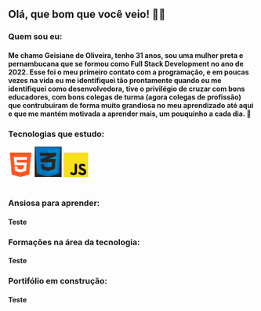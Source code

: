 ## Olá, que bom que você veio! 👋🏾

### Quem sou eu:

#### Me chamo Geisiane de Oliveira, tenho 31 anos, sou uma mulher preta e pernambucana que se formou como Full Stack Development no ano de 2022. Esse foi o meu primeiro contato com a programação, e em poucas vezes na vida eu me identifiquei tão prontamente quando eu me identifiquei como desenvolvedora, tive o privilégio de cruzar com bons educadores, com bons colegas de turma (agora colegas de profissão) que contrubuiram de forma muito grandiosa no meu aprendizado até aqui e que me mantém motivada a aprender mais, um pouquinho a cada dia. 🌱

### Tecnologias que estudo:

<div style="display: inline_block">
<img width="50px" src="https://github.com/GeisianedeOliveira/GeisianedeOliveira/blob/main/Logo/HTML.png">
<img width="55px" src="https://github.com/GeisianedeOliveira/GeisianedeOliveira/blob/main/Logo/CSS.jpg">
<img width="50px" src="https://github.com/GeisianedeOliveira/GeisianedeOliveira/blob/main/Logo/JS.png">
<img width="50px" src="">
</div>

<img width="50px" src="">


### Ansiosa para aprender:

#### Teste

### Formações na área da tecnologia:

#### Teste

### Portifólio em construção:

#### Teste
